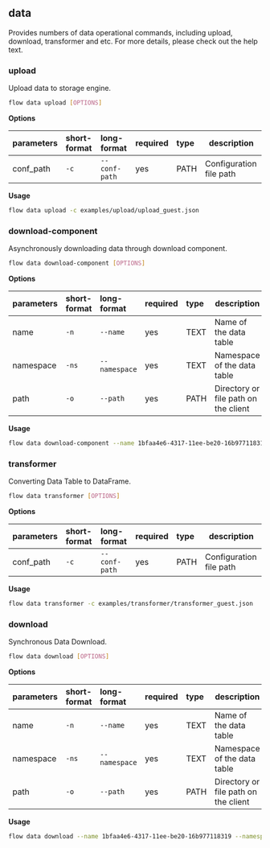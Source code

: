 ## data
Provides numbers of data operational commands, including upload, download, transformer and etc. For more details, please check out the help text.
### upload
Upload data to storage engine.
```bash
flow data upload [OPTIONS]
```
**Options**

| parameters | short-format | long-format | required | type | description |
| :-------- |:-----|:-------------| :--- | :----- |------|
| conf_path | `-c` | `--conf-path` | yes | PATH | Configuration file path |
**Usage**
```bash
flow data upload -c examples/upload/upload_guest.json
```

### download-component
Asynchronously downloading data through download component.
```bash
flow data download-component [OPTIONS]
```
**Options**

| parameters | short-format | long-format | required | type | description |
| :-------- |:-----|:-------------| :--- | :----- |------|
| name | `-n` | `--name` | yes | TEXT | Name of the data table |
| namespace | `-ns` | `--namespace` | yes | TEXT | Namespace of the data table |
| path | `-o` | `--path` | yes | PATH | Directory or file path on the client |
**Usage**
```bash
flow data download-component --name 1bfaa4e6-4317-11ee-be20-16b977118319 --namespace upload -o /data/xxx
```

### transformer
Converting Data Table to DataFrame.
```bash
flow data transformer [OPTIONS]
```
**Options**

| parameters | short-format | long-format | required | type | description |
| :-------- |:-----|:-------------| :--- | :----- |------|
| conf_path | `-c` | `--conf-path` | yes | PATH | Configuration file path |
**Usage**
```bash
flow data transformer -c examples/transformer/transformer_guest.json
```

### download
Synchronous Data Download.
```bash
flow data download [OPTIONS]
```
**Options**

| parameters | short-format | long-format | required | type | description |
| :-------- |:-----|:-------------| :--- | :----- |------|
| name | `-n` | `--name` | yes | TEXT | Name of the data table |
| namespace | `-ns` | `--namespace` | yes | TEXT | Namespace of the data table |
| path | `-o` | `--path` | yes | PATH | Directory or file path on the client |
**Usage**
```bash
flow data download --name 1bfaa4e6-4317-11ee-be20-16b977118319 --namespace upload -o /data/xxx
```

